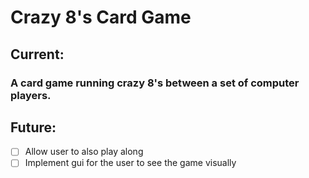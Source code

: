 # Crazy 8's Card Game
## Current:
### A card game running crazy 8's between a set of computer players.

## Future:
- [ ] Allow user to also play along
- [ ] Implement gui for the user to see the game visually
